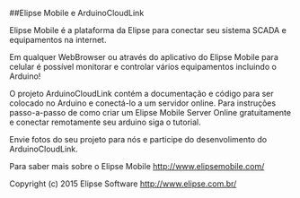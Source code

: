 ##Elipse Mobile e ArduinoCloudLink

Elipse Mobile é a plataforma da Elipse para conectar seu sistema SCADA e equipamentos na internet.

Em qualquer WebBrowser ou através do aplicativo do Elipse Mobile para celular é possível monitorar e controlar vários equipamentos incluindo o Arduino!

O projeto ArduinoCloudLink contém a documentação e código para ser colocado no Arduino e conectá-lo a um servidor online.
Para instruções passo-a-passo de como criar um Elipse Mobile Server Online gratuitamente e conectar remotamente seu arduino siga o tutorial.


Envie fotos do seu projeto para nós e participe do desenvolimento do ArduinoCloudLink.


Para saber mais sobre o Elipse Mobile
http://www.elipsemobile.com/


Copyright (c) 2015 Elipse Software
http://www.elipse.com.br/

